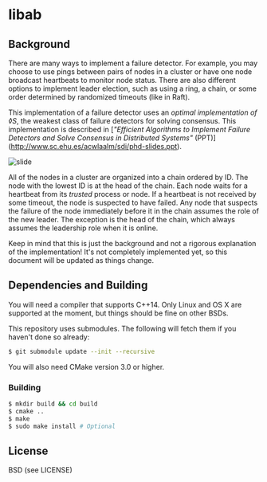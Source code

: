 # libab

## Background

There are many ways to implement a failure detector. For example, you may choose to use pings
between pairs of nodes in a cluster or have one node broadcast heartbeats to monitor node
status. There are also different options to implement leader election, such as using a ring,
a chain, or some order determined by randomized timeouts (like in Raft).

This implementation of a failure detector uses an *optimal implementation of ◊S*, the weakest
class of failure detectors for solving consensus. This implementation is described in
[*"Efficient Algorithms to Implement Failure Detectors and Solve Consensus in Distributed Systems"* (PPT)]
(http://www.sc.ehu.es/acwlaalm/sdi/phd-slides.ppt).

![slide](https://cloud.githubusercontent.com/assets/379404/11109137/691dd8b6-88bb-11e5-9a57-bcf1ff42f63c.png)

All of the nodes in a cluster are organized into a chain ordered by ID. The node with the lowest
ID is at the head of the chain. Each node waits for a heartbeat from its *trusted* process or node.
If a heartbeat is not received by some timeout, the node is suspected to have failed. Any node
that suspects the failure of the node immediately before it in the chain assumes the role of
the new leader. The exception is the head of the chain, which always assumes the leadership role
when it is online.

Keep in mind that this is just the background and not a rigorous explanation of the implementation!
It's not completely implemented yet, so this document will be updated as things change.

## Dependencies and Building

You will need a compiler that supports C++14. Only Linux and OS X are supported at the moment,
but things should be fine on other BSDs.

This repository uses submodules. The following will fetch them if you haven't done so already:

```sh
$ git submodule update --init --recursive
```

You will also need CMake version 3.0 or higher.

### Building

```sh
$ mkdir build && cd build
$ cmake ..
$ make
$ sudo make install # Optional
```

## License

BSD (see LICENSE)
